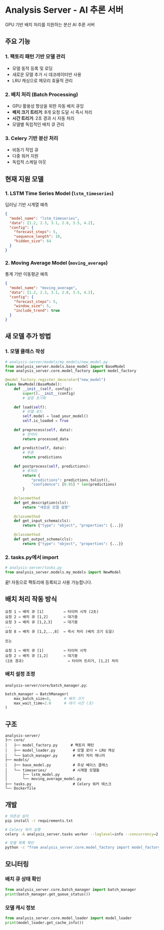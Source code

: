 # Analysis Server - AI 추론 서버

GPU 기반 배치 처리를 지원하는 분산 AI 추론 서버

## 주요 기능

### 1. 팩토리 패턴 기반 모델 관리
- 모델 동적 등록 및 로딩
- 새로운 모델 추가 시 데코레이터만 사용
- LRU 캐싱으로 메모리 효율적 관리

### 2. 배치 처리 (Batch Processing)
- GPU 활용성 향상을 위한 자동 배치 큐잉
- **배치 크기 트리거**: 8개 요청 도달 시 즉시 처리
- **시간 트리거**: 2초 경과 시 자동 처리
- 모델별 독립적인 배치 큐 관리

### 3. Celery 기반 분산 처리
- 비동기 작업 큐
- 다중 워커 지원
- 독립적 스케일 아웃

## 현재 지원 모델

### 1. LSTM Time Series Model (`lstm_timeseries`)
딥러닝 기반 시계열 예측

```json
{
  "model_name": "lstm_timeseries",
  "data": [1.2, 2.3, 3.1, 2.8, 3.5, 4.2],
  "config": {
    "forecast_steps": 5,
    "sequence_length": 10,
    "hidden_size": 64
  }
}
```

### 2. Moving Average Model (`moving_average`)
통계 기반 이동평균 예측

```json
{
  "model_name": "moving_average",
  "data": [1.2, 2.3, 3.1, 2.8, 3.5, 4.2],
  "config": {
    "forecast_steps": 5,
    "window_size": 5,
    "include_trend": true
  }
}
```

## 새 모델 추가 방법

### 1. 모델 클래스 작성

```python
# analysis-server/models/my_models/new_model.py
from analysis_server.models.base_model import BaseModel
from analysis_server.core.model_factory import model_factory

@model_factory.register_decorator("new_model")
class NewModel(BaseModel):
    def __init__(self, config):
        super().__init__(config)
        # 설정 초기화
    
    def load(self):
        # 모델 로드
        self.model = load_your_model()
        self.is_loaded = True
    
    def preprocess(self, data):
        # 전처리
        return processed_data
    
    def predict(self, data):
        # 추론
        return predictions
    
    def postprocess(self, predictions):
        # 후처리
        return {
            "predictions": predictions.tolist(),
            "confidence": [0.95] * len(predictions)
        }
    
    @classmethod
    def get_description(cls):
        return "새로운 모델 설명"
    
    @classmethod
    def get_input_schema(cls):
        return {"type": "object", "properties": {...}}
    
    @classmethod
    def get_output_schema(cls):
        return {"type": "object", "properties": {...}}
```

### 2. tasks.py에서 import

```python
# analysis-server/tasks.py
from analysis_server.models.my_models import NewModel
```

끝! 자동으로 팩토리에 등록되고 사용 가능합니다.

## 배치 처리 작동 방식

```
요청 1 → 배치 큐 [1]         → 타이머 시작 (2초)
요청 2 → 배치 큐 [1,2]       → 대기중
요청 3 → 배치 큐 [1,2,3]     → 대기중
...
요청 8 → 배치 큐 [1,2,..,8]  → 즉시 처리 (배치 크기 도달)

또는

요청 1 → 배치 큐 [1]         → 타이머 시작
요청 2 → 배치 큐 [1,2]       → 대기중
(2초 경과)                    → 타이머 트리거, [1,2] 처리
```

### 배치 설정 조정

`analysis-server/core/batch_manager.py`:

```python
batch_manager = BatchManager(
    max_batch_size=8,      # 배치 크기
    max_wait_time=2.0      # 대기 시간 (초)
)
```

## 구조

```
analysis-server/
├── core/
│   ├── model_factory.py      # 팩토리 패턴
│   ├── model_loader.py        # 모델 로더 + LRU 캐싱
│   └── batch_manager.py       # 배치 처리 매니저
├── models/
│   ├── base_model.py          # 추상 베이스 클래스
│   └── timeseries/            # 시계열 모델들
│       ├── lstm_model.py
│       └── moving_average_model.py
├── tasks.py                   # Celery 워커 태스크
└── Dockerfile
```

## 개발

```bash
# 의존성 설치
pip install -r requirements.txt

# Celery 워커 실행
celery -A analysis_server.tasks worker --loglevel=info --concurrency=2 --queue=inference

# 모델 목록 확인
python -c "from analysis_server.core.model_factory import model_factory; print(model_factory.get_registered_models())"
```

## 모니터링

### 배치 큐 상태 확인

```python
from analysis_server.core.batch_manager import batch_manager
print(batch_manager.get_queue_status())
```

### 모델 캐시 정보

```python
from analysis_server.core.model_loader import model_loader
print(model_loader.get_cache_info())
```
